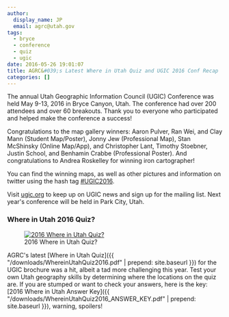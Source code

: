 ```yaml
---
author:
  display_name: JP
  email: agrc@utah.gov
tags:
  - bryce
  - conference
  - quiz
  - ugic
date: 2016-05-26 19:01:07
title: AGRC&#039;s Latest Where in Utah Quiz and UGIC 2016 Conf Recap
categories: []
---
```


The annual Utah Geographic Information Council (UGIC) Conference was held May 9-13, 2016 in Bryce Canyon, Utah. The conference had over 200 attendees and over 60 breakouts. Thank you to everyone who participated and helped make the conference a success!

Congratulations to the map gallery winners: Aaron Pulver, Ran Wei, and Clay Mann (Student Map/Poster), Jonny Jew (Professional Map), Stan McShinsky (Online Map/App), and Christopher Lant, Timothy Stoebner, Justin School, and Benhamin Crabbe (Professional Poster). And congratulations to Andrea Roskelley for winning iron cartographer!

You can find the winning maps, as well as other pictures and information on twitter using the hash tag [#UGIC2016](https://twitter.com/hashtag/UGIC2016?src=hash).

Visit [ugic.org](http://ugic.org) to keep up on UGIC news and sign up for the mailing list. Next year's conference will be held in Park City, Utah.

### Where in Utah 2016 Quiz?

<figure class="caption caption--right">
<a href ="{{ "/downloads/WhereinUtahQuiz2016.pdf " | prepend: site.baseurl }}">
<img class="caption__image" src="{{ "/images/WhereinUtahQuiz2016.jpg" | prepend: site.baseurl }}" alt="2016 Where in Utah Quiz?" /></a>
<figcaption class="caption__text">2016 Where in Utah Quiz?</figcaption>
</figure>
AGRC's latest [Where in Utah Quiz]({{ "/downloads/WhereinUtahQuiz2016.pdf" | prepend: site.baseurl }}) for the UGIC brochure was a hit, albeit a tad more challenging this year. Test your own Utah geography skills by determining where the locations on the quiz are. If you are stumped or want to check your answers, here is the key: [2016 Where in Utah Answer Key]({{ "/downloads/WhereinUtahQuiz2016_ANSWER_KEY.pdf" | prepend: site.baseurl }}), warning, spoilers!
